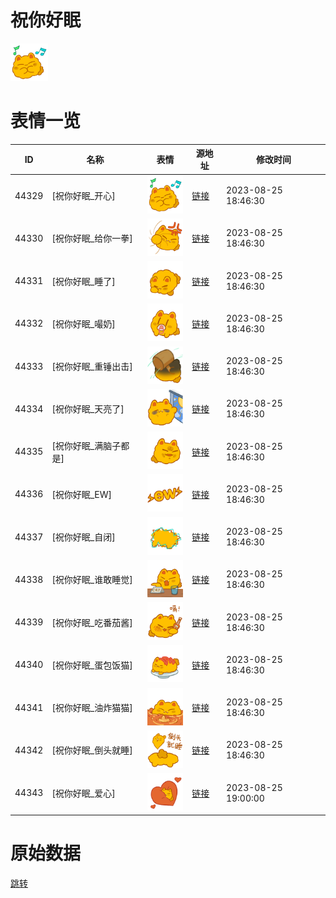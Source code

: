# 祝你好眠

<img src="./cover.png" height="60" alt="cover" />

# 表情一览

|ID|名称|表情|源地址|修改时间|
|----|----|----|----|----|
|44329|[祝你好眠_开心]|<img src="./pic/044329_%5B祝你好眠_开心%5D.png" height="60" alt="开心"/>|[链接](https://i0.hdslb.com/bfs/garb/28ade1bf3ebebc6a22b616fc649505119908c0e3.png)|2023-08-25 18:46:30|
|44330|[祝你好眠_给你一拳]|<img src="./pic/044330_%5B祝你好眠_给你一拳%5D.png" height="60" alt="给你一拳"/>|[链接](https://i0.hdslb.com/bfs/garb/bd6e35b097b3adaa4af7163a4657c4946ef57b26.png)|2023-08-25 18:46:30|
|44331|[祝你好眠_睡了]|<img src="./pic/044331_%5B祝你好眠_睡了%5D.png" height="60" alt="睡了"/>|[链接](https://i0.hdslb.com/bfs/garb/6e6ed28c65f14f2b0126b427120f83b127af20b9.png)|2023-08-25 18:46:30|
|44332|[祝你好眠_嘬奶]|<img src="./pic/044332_%5B祝你好眠_嘬奶%5D.png" height="60" alt="嘬奶"/>|[链接](https://i0.hdslb.com/bfs/garb/b87c93ea6302eecdb9a1916c237795f0f03c9c78.png)|2023-08-25 18:46:30|
|44333|[祝你好眠_重锤出击]|<img src="./pic/044333_%5B祝你好眠_重锤出击%5D.png" height="60" alt="重锤出击"/>|[链接](https://i0.hdslb.com/bfs/garb/8e88ab5efc6f5cd608d046948c33f13762cd7fb4.png)|2023-08-25 18:46:30|
|44334|[祝你好眠_天亮了]|<img src="./pic/044334_%5B祝你好眠_天亮了%5D.png" height="60" alt="天亮了"/>|[链接](https://i0.hdslb.com/bfs/garb/752709c78adab10ab4b92252dd4addea2c36bef2.png)|2023-08-25 18:46:30|
|44335|[祝你好眠_满脑子都是]|<img src="./pic/044335_%5B祝你好眠_满脑子都是%5D.png" height="60" alt="满脑子都是"/>|[链接](https://i0.hdslb.com/bfs/garb/ff599677e2568571c2eb1bf474d90d56249cd293.png)|2023-08-25 18:46:30|
|44336|[祝你好眠_EW]|<img src="./pic/044336_%5B祝你好眠_EW%5D.png" height="60" alt="EW"/>|[链接](https://i0.hdslb.com/bfs/garb/9a1c0de5db65217c016cb9856689edfa5c52afce.png)|2023-08-25 18:46:30|
|44337|[祝你好眠_自闭]|<img src="./pic/044337_%5B祝你好眠_自闭%5D.png" height="60" alt="自闭"/>|[链接](https://i0.hdslb.com/bfs/garb/518ec48c8fb9499f1f10d0e1f1be6793586368c1.png)|2023-08-25 18:46:30|
|44338|[祝你好眠_谁敢睡觉]|<img src="./pic/044338_%5B祝你好眠_谁敢睡觉%5D.png" height="60" alt="谁敢睡觉"/>|[链接](https://i0.hdslb.com/bfs/garb/b6e5282db3fa3d63ec0830b1deaae7e900207149.png)|2023-08-25 18:46:30|
|44339|[祝你好眠_吃番茄酱]|<img src="./pic/044339_%5B祝你好眠_吃番茄酱%5D.png" height="60" alt="吃番茄酱"/>|[链接](https://i0.hdslb.com/bfs/garb/2980a84bd622237fb5952a0d0dc87cc56d032764.png)|2023-08-25 18:46:30|
|44340|[祝你好眠_蛋包饭猫]|<img src="./pic/044340_%5B祝你好眠_蛋包饭猫%5D.png" height="60" alt="蛋包饭猫"/>|[链接](https://i0.hdslb.com/bfs/garb/f0a4dc9c10b6b0cba8c250fd0319d437df5915da.png)|2023-08-25 18:46:30|
|44341|[祝你好眠_油炸猫猫]|<img src="./pic/044341_%5B祝你好眠_油炸猫猫%5D.png" height="60" alt="油炸猫猫"/>|[链接](https://i0.hdslb.com/bfs/garb/1213d86ae78c81f6d24071692fd1e056018f279e.png)|2023-08-25 18:46:30|
|44342|[祝你好眠_倒头就睡]|<img src="./pic/044342_%5B祝你好眠_倒头就睡%5D.png" height="60" alt="倒头就睡"/>|[链接](https://i0.hdslb.com/bfs/garb/a18d690c4566b325525aef3f17a4834655f38552.png)|2023-08-25 18:46:30|
|44343|[祝你好眠_爱心]|<img src="./pic/044343_%5B祝你好眠_爱心%5D.png" height="60" alt="爱心"/>|[链接](https://i0.hdslb.com/bfs/garb/bd86448c462adf428f268c71f9d6eee0ca8a98e0.png)|2023-08-25 19:00:00|

# 原始数据

[跳转](./raw.json)

